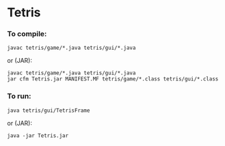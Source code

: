 <!-- Nikita Kouevda -->
<!-- 2012/03/27 -->

# Tetris

### To compile:

    javac tetris/game/*.java tetris/gui/*.java

or (JAR):

    javac tetris/game/*.java tetris/gui/*.java
    jar cfm Tetris.jar MANIFEST.MF tetris/game/*.class tetris/gui/*.class

### To run:

    java tetris/gui/TetrisFrame

or (JAR):

    java -jar Tetris.jar

